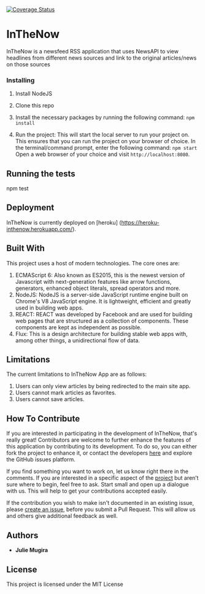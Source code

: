 [![Coverage Status](https://coveralls.io/repos/github/jm-wanja/headlines-news-feed-app/badge.svg)](https://coveralls.io/github/jm-wanja/headlines-news-feed-app)

# InTheNow

InTheNow is a newsfeed RSS application that uses NewsAPI to view headlines from different news sources and link to the original articles/news on those sources

### Installing

1. Install NodeJS
2. Clone this repo
3. Install the necessary packages by running the following command:
`npm install`

4. Run the project: This will start the local server to run your project on. This ensures that you can run the project on your browser of choice. In the terminal/command prompt, enter the following command:
`npm start`
Open a web browser of your choice and visit `http://localhost:8080`.

## Running the tests

npm test

## Deployment

InTheNow is currently deployed on [heroku] (https://heroku-inthenow.herokuapp.com/).

## Built With

This project uses a host of modern technologies. The core ones are:

1. ECMAScript 6: Also known as ES2015, this is the newest version of Javascript with next-generation features like arrow functions, generators, enhanced object literals, spread operators and more.
2. NodeJS: NodeJS is a server-side JavaScript runtime engine built on Chrome's V8 JavaScript engine. It is lightweight, efficient and greatly used in building web apps.
3. REACT: REACT was developed by Facebook and are used for building web pages that are structured as a collection of components. These components are kept as independent as possible.
4. Flux: This is a design architecture for building stable web apps with, among other things, a unidirectional flow of data.

## Limitations

The current limitations to InTheNow App are as follows:

1. Users can only view articles by being redirected to the main site app.
2. Users cannot mark articles as favorites.
3. Users cannot save articles.

## How To Contribute

If you are interested in participating in the development of InTheNow, that's really great! Contributors are welcome to further enhance the features of this application by contributing to its development. To do so, you can either fork the project to enhance it, or contact the developers [here](julie.mugira@andela.com) and explore the GitHub issues platform.

If you find something you want to work on, let us know right there in the comments. If you are interested in a specific aspect of the [project](https://github.com/jm-wanja/headlines-news-feed-app/projects) but aren’t sure where to begin, feel free to ask. Start small and open up a dialogue with us. This will help to get your contributions accepted easily.

If the contribution you wish to make isn't documented in an existing issue, please [create an issue](https://github.com/jm-wanja/headlines-news-feed-app/issues), before you submit a Pull Request. This will allow us and others give additional feedback as well.
## Authors

* **Julie Mugira** 

## License

This project is licensed under the MIT License

